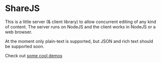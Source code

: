 ShareJS
=======

This is a little server (& client library) to allow concurrent editing of any kind of content. The server runs on NodeJS and the client works in NodeJS or a web browser.

At the moment only plain-text is supported, but JSON and rich text should be supported soon.

Check out [some cool demos](http://sharejs.org:8000/)

